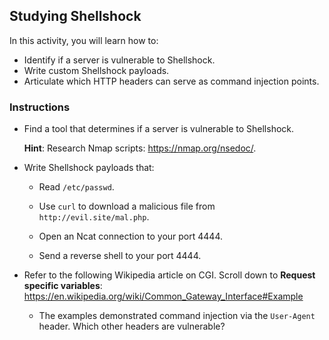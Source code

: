 ## Studying Shellshock

In this activity, you will learn how to:

- Identify if a server is vulnerable to Shellshock.
- Write custom Shellshock payloads.
- Articulate which HTTP headers can serve as command injection points. 

### Instructions
- Find a tool that determines if a server is vulnerable to Shellshock.

   **Hint**: Research Nmap scripts: <https://nmap.org/nsedoc/>. 
   
- Write Shellshock payloads that:

    - Read `/etc/passwd`.
    
    - Use `curl` to download a malicious file from `http://evil.site/mal.php`.
    
    - Open an Ncat connection to your port 4444.
    
    - Send a reverse shell to your port 4444.

- Refer to the following Wikipedia article on CGI. Scroll down to **Request specific variables**:  <https://en.wikipedia.org/wiki/Common_Gateway_Interface#Example>

    - The examples demonstrated command injection via the `User-Agent` header. Which other headers are vulnerable?
